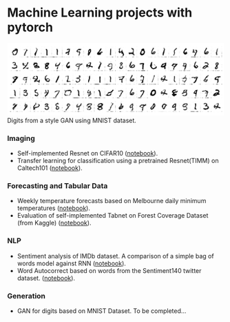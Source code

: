 # Machine Learning projects with pytorch

![MNIST STYLE GAN](mnist_styled.png)
Digits from a style GAN using MNIST dataset.

### Imaging

- Self-implemented Resnet on CIFAR10 ([notebook](https://github.com/amansinclair/ml/blob/master/ml/Cifar.ipynb)).
- Transfer learning for classification using a pretrained Resnet(TIMM) on Caltech101 ([notebook](https://github.com/amansinclair/ml/blob/master/ml/Caltech.ipynb)).

### Forecasting and Tabular Data

- Weekly temperature forecasts based on Melbourne daily minimum temperatures ([notebook](https://github.com/amansinclair/ml/blob/master/ml/Melbourne.ipynb)).
- Evaluation of self-implemented Tabnet on Forest Coverage Dataset (from Kaggle) ([notebook](https://github.com/amansinclair/ml/blob/master/ml/ForestCoverage.ipynb)).

### NLP

- Sentiment analysis of IMDb dataset. A comparison of a simple bag of words model against RNN ([notebook](https://github.com/amansinclair/ml/blob/master/ml/Imdb.ipynb)).
- Word Autocorrect based on words from the Sentiment140 twitter dataset. ([notebook](https://github.com/amansinclair/ml/blob/master/ml/Autocorrect.ipynb)).

### Generation

- GAN for digits based on MNIST Dataset. To be completed...
